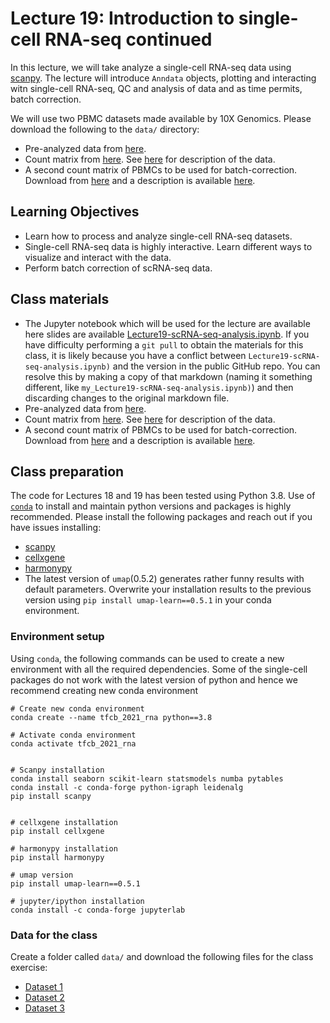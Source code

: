 # Lecture 19: Introduction to single-cell RNA-seq continued

In this lecture, we will take analyze a single-cell RNA-seq data using [scanpy](https://scanpy.readthedocs.io/en/stable/). The lecture will introduce `Anndata` objects, plotting and interacting witn single-cell RNA-seq, QC and analysis of data and as time permits, batch correction. 

We will use two PBMC datasets made available by 10X Genomics. Please download the following to the `data/` directory:
- Pre-analyzed data from [here](https://drive.google.com/file/d/1haywzdKgexv0Mm5KMDfJMVjI0PLaSy5b/view?usp=sharing). 
- Count matrix from  [here](https://cf.10xgenomics.com/samples/cell-exp/3.0.0/pbmc_10k_protein_v3/pbmc_10k_protein_v3_filtered_feature_bc_matrix.h5). See [here](https://support.10xgenomics.com/single-cell-gene-expression/datasets/3.0.0/pbmc_10k_protein_v3) for description of the data.
- A second count matrix of PBMCs to be used for batch-correction. Download from [here](https://cf.10xgenomics.com/samples/cell-exp/6.1.0/10k_PBMC_3p_nextgem_Chromium_X/10k_PBMC_3p_nextgem_Chromium_X_filtered_feature_bc_matrix.h5) and a description is available [here](https://cf.10xgenomics.com/samples/cell-exp/6.1.0/10k_PBMC_3p_nextgem_Chromium_X/10k_PBMC_3p_nextgem_Chromium_X_web_summary.html).

## Learning Objectives 
- Learn how to process and analyze single-cell RNA-seq datasets. 
- Single-cell RNA-seq data is highly interactive. Learn different ways to visualize and interact with the data.
- Perform batch correction of scRNA-seq data.

## Class materials
- The Jupyter notebook which will be used for the lecture are available here slides are available [Lecture19-scRNA-seq-analysis.ipynb](Lecture19-scRNA-seq-analysis.ipynb). If you have difficulty performing a `git pull` to obtain the materials for this class, it is likely because you have a conflict between `Lecture19-scRNA-seq-analysis.ipynb)` and the version in the public GitHub repo. You can resolve this by making a copy of that markdown (naming it something different, like `my_Lecture19-scRNA-seq-analysis.ipynb)`) and then discarding changes to the original markdown file. 
- Pre-analyzed data from [here](https://drive.google.com/file/d/1haywzdKgexv0Mm5KMDfJMVjI0PLaSy5b/view?usp=sharing). 
- Count matrix from  [here](https://cf.10xgenomics.com/samples/cell-exp/3.0.0/pbmc_10k_protein_v3/pbmc_10k_protein_v3_filtered_feature_bc_matrix.h5). See [here](https://support.10xgenomics.com/single-cell-gene-expression/datasets/3.0.0/pbmc_10k_protein_v3) for description of the data.
- A second count matrix of PBMCs to be used for batch-correction. Download from [here](https://cf.10xgenomics.com/samples/cell-exp/6.1.0/10k_PBMC_3p_nextgem_Chromium_X/10k_PBMC_3p_nextgem_Chromium_X_filtered_feature_bc_matrix.h5) and a description is available [here](https://cf.10xgenomics.com/samples/cell-exp/6.1.0/10k_PBMC_3p_nextgem_Chromium_X/10k_PBMC_3p_nextgem_Chromium_X_web_summary.html).


## Class preparation
The code for Lectures 18 and 19 has been tested using Python 3.8. Use of [`conda`](https://docs.conda.io/en/latest/miniconda.html) to install and maintain python versions and packages is highly recommended. Please install the following packages and reach out if you have issues installing:
- [scanpy](https://scanpy.readthedocs.io/en/stable/) 
- [cellxgene](https://github.com/chanzuckerberg/cellxgene-documentation/blob/main/README.md)
- [harmonypy](https://github.com/slowkow/harmonypy)
- The latest version of `umap`(0.5.2) generates rather funny results with default parameters. Overwrite your installation results to the previous version using 
`pip install umap-learn==0.5.1` in your conda environment.

### Environment setup
Using `conda`, the following commands can be used to create a new environment with all the required dependencies. Some of the single-cell packages do not work with the latest version of python and hence we recommend creating new conda environment
```
# Create new conda environment
conda create --name tfcb_2021_rna python==3.8

# Activate conda environment
conda activate tfcb_2021_rna


# Scanpy installation 
conda install seaborn scikit-learn statsmodels numba pytables
conda install -c conda-forge python-igraph leidenalg
pip install scanpy


# cellxgene installation 
pip install cellxgene

# harmonypy installation
pip install harmonypy

# umap version
pip install umap-learn==0.5.1

# jupyter/ipython installation 
conda install -c conda-forge jupyterlab

```

### Data for the class
Create a folder called `data/` and download the following files for the class exercise:
- [Dataset 1](https://drive.google.com/file/d/1haywzdKgexv0Mm5KMDfJMVjI0PLaSy5b/view?usp=sharings)
- [Dataset 2](https://cf.10xgenomics.com/samples/cell-exp/3.0.0/pbmc_10k_protein_v3/pbmc_10k_protein_v3_filtered_feature_bc_matrix.h5)
- [Dataset 3](https://cf.10xgenomics.com/samples/cell-exp/6.1.0/10k_PBMC_3p_nextgem_Chromium_X/10k_PBMC_3p_nextgem_Chromium_X_filtered_feature_bc_matrix.h5)

